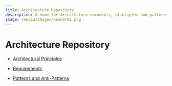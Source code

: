 ```yaml
---
title: Architecture Repository
description: A home for Architecture documents, principles and patterns
image: /media/images/header01.png
---
```


# Architecture Repository

* [Architectural Principles](xref:Architectural-Principles)

* [Requirements](xref:Requirements)

* [Patterns and Anti-Patterns](xref:Patterns-And-Anti-Patterns)
